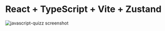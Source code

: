 # React + TypeScript + Vite + Zustand

![javascript-quizz screenshot](/assets/images/javascript-quizz.png "javascript-quizz screenshot")